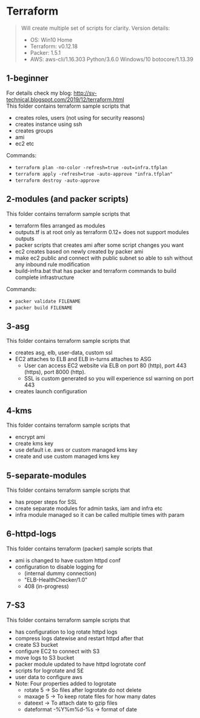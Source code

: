 # Terraform

> Will create multiple set of scripts for clarity.
> Version details:
>    - OS: Win10 Home
>    - Terraform: v0.12.18
>    - Packer: 1.5.1
>    - AWS: aws-cli/1.16.303 Python/3.6.0 Windows/10 botocore/1.13.39

## 1-beginner 
For details check my blog: http://sv-technical.blogspot.com/2019/12/terraform.html<br>
This folder contains terraform sample scripts that
  - creates roles, users (not using for security reasons)
  - creates instance using ssh
  - creates groups
  - ami
  - ec2 etc

Commands:
 - `terraform plan -no-color -refresh=true -out=infra.tfplan`
 - `terraform apply -refresh=true -auto-approve "infra.tfplan"`
 - `terraform destroy -auto-approve`
 
## 2-modules (and packer scripts) 
This folder contains terraform sample scripts that
  - terraform files arranged as modules
  - outputs.tf is at root only as terraform 0.12+ does not support modules outputs
  - packer scripts that creates ami after some script changes you want
  - ec2 creates based on newly created by packer ami
  - make ec2 public and connect with public subnet so able to ssh without any inbound rule modification
  - build-infra.bat that has packer and terraform commands to build complete infrastructure

Commands:
 - `packer validate FILENAME`
 - `packer build FILENAME`

## 3-asg
This folder contains terraform sample scripts that
  - creates asg, elb, user-data, custom ssl
  - EC2 attaches to ELB and ELB in-turns attaches to ASG
    - User can access EC2 website via ELB on port 80 (http), port 443 (https), port 8000 (http).
    - SSL is custom generated so you will experience ssl warning on port 443
  - creates launch configuration

## 4-kms
This folder contains terraform sample scripts that
  - encrypt ami
  - create kms key
  - use default i.e. aws or custom managed kms key
  - create and use custom managed kms key

## 5-separate-modules
This folder contains terraform sample scripts that
  - has proper steps for SSL
  - create separate modules for admin tasks, iam and infra etc
  - infra module managed so it can be called multiple times with param

## 6-httpd-logs
This folder contains terraform (packer) sample scripts that
  - ami is changed to have custom httpd conf 
  - configuration to disable logging for 
    - (internal dummy connection)
    - "ELB-HealthChecker/1.0"
    - 408 (in-progress)

## 7-S3
This folder contains terraform sample scripts that
  - has configuration to log rotate httpd logs 
  - compress logs datewise and restart httpd after that  
  - create S3 bucket
  - configure EC2 to connect with S3  
  - move logs to S3 bucket
  - packer module updated to have httpd logrotate conf  
  - scripts for logrotate and S£
  - user data to configure aws
  - Note: Four properties added to logrotate 
      - rotate 5 -> So files after logrotate do not delete
      - maxage 5 -> To keep rotate files for how many dates
      - dateext -> To attach date to gzip files
      - dateformat -%Y%m%d-%s -> format of date
